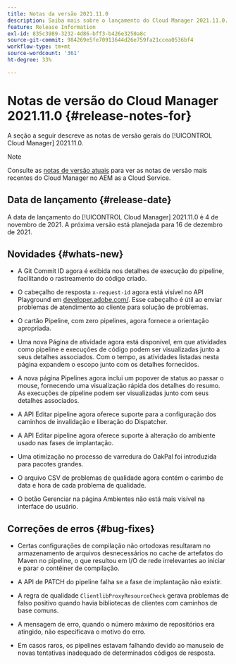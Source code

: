 ```yaml
---
title: Notas da versão 2021.11.0
description: Saiba mais sobre o lançamento do Cloud Manager 2021.11.0.
feature: Release Information
exl-id: 835c3989-3232-4d86-bff3-b426e3250a8c
source-git-commit: 984269e5fe70913644d26e759fa21ccea0536bf4
workflow-type: tm+mt
source-wordcount: '361'
ht-degree: 33%

---
```


# Notas de versão do Cloud Manager 2021.11.0 {#release-notes-for}

A seção a seguir descreve as notas de versão gerais do [!UICONTROL Cloud Manager] 2021.11.0.

>[!NOTE]
>Consulte as [notas de versão atuais](https://experienceleague.adobe.com/pt-br/docs/experience-manager-cloud-service/content/release-notes/cloud-manager/current#getting-access) para ver as notas de versão mais recentes do Cloud Manager no AEM as a Cloud Service.

## Data de lançamento {#release-date}

A data de lançamento do [!UICONTROL Cloud Manager] 2021.11.0 é 4 de novembro de 2021.
A próxima versão está planejada para 16 de dezembro de 2021.

## Novidades {#whats-new}

* A Git Commit ID agora é exibida nos detalhes de execução do pipeline, facilitando o rastreamento do código criado.

* O cabeçalho de resposta `x-request-id` agora está visível no API Playground em [developer.adobe.com/](https://developer.adobe.com/). Esse cabeçalho é útil ao enviar problemas de atendimento ao cliente para solução de problemas.

* O cartão Pipeline, com zero pipelines, agora fornece a orientação apropriada.

* Uma nova Página de atividade agora está disponível, em que atividades como pipeline e execuções de código podem ser visualizadas junto a seus detalhes associados. Com o tempo, as atividades listadas nesta página expandem o escopo junto com os detalhes fornecidos.

* A nova página Pipelines agora inclui um popover de status ao passar o mouse, fornecendo uma visualização rápida dos detalhes do resumo. As execuções de pipeline podem ser visualizadas junto com seus detalhes associados.

* A API Editar pipeline agora oferece suporte para a configuração dos caminhos de invalidação e liberação do Dispatcher.

* A API Editar pipeline agora oferece suporte à alteração do ambiente usado nas fases de implantação.

* Uma otimização no processo de varredura do OakPal foi introduzida para pacotes grandes.

* O arquivo CSV de problemas de qualidade agora contém o carimbo de data e hora de cada problema de qualidade.

* O botão Gerenciar na página Ambientes não está mais visível na interface do usuário.

## Correções de erros {#bug-fixes}

* Certas configurações de compilação não ortodoxas resultaram no armazenamento de arquivos desnecessários no cache de artefatos do Maven no pipeline, o que resultou em I/O de rede irrelevantes ao iniciar e parar o contêiner de compilação.

* A API de PATCH do pipeline falha se a fase de implantação não existir.

* A regra de qualidade `ClientlibProxyResourceCheck` gerava problemas de falso positivo quando havia bibliotecas de clientes com caminhos de base comuns.

* A mensagem de erro, quando o número máximo de repositórios era atingido, não especificava o motivo do erro.

* Em casos raros, os pipelines estavam falhando devido ao manuseio de novas tentativas inadequado de determinados códigos de resposta.
